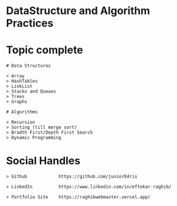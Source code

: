 # DataStructure and Algorithm Practices

# Topic complete

    # Data Structures

    > Array
    > HashTables
    > LinkList
    > Stacks and Queues
    > Trees
    > Graphs

    # Algorithms

    > Recursion
    > Sorting (till merge sort)
    > Bradth First/Depth First Search
    > Dynamic Programming

# Social Handles

    > Github            https://github.com/juniorEdris

    > LinkedIn          https://www.linkedin.com/in/eftekar-raghib/

    > Portfolio Site    https://raghibwebmaster.vercel.app/
